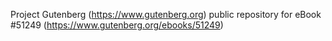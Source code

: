 Project Gutenberg (https://www.gutenberg.org) public repository for
eBook #51249 (https://www.gutenberg.org/ebooks/51249)
